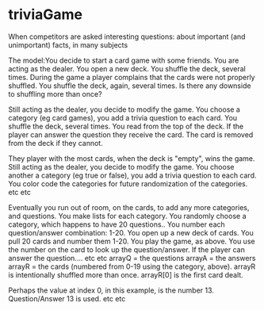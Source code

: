 # triviaGame
When competitors are asked interesting questions: about important (and unimportant) facts, in many subjects

The model:You decide to start a card game with some friends.
You are acting as the dealer.
You open a new deck.
You shuffle the deck, several times.
During the game a player complains that the cards were not properly shuffled.
You shuffle the deck, again, several times.
Is there any downside to shuffling more than once?

Still acting as the dealer, you decide to modify the game.
You choose a category (eg card games), you add a trivia question to each card.
You shuffle the deck, several times.
You read from the top of the deck.
If the player can answer the question they receive the card.
The card is removed from the deck if they cannot.

They player with the most cards, when the deck is "empty", wins the game.
Still acting as the dealer, you decide to modify the game.
You choose another a category (eg true or false), you add a trivia question to each card.
You color code the categories for future randomization of the categories.
etc etc

Eventually you run out of room, on the cards, to add any more categories, and questions.
You make lists for each category.
You randomly choose a category, which happens to have 20 questions..
You number each question/answer combination: 1-20.
You open up a new deck of cards.
You pull 20 cards and number them 1-20.
You play the game, as above.
You use the number on the card to look up the question/answer.
If the player can answer the question....
etc etc
arrayQ = the questions
arrayA = the answers
arrayR = the cards (numbered from 0-19 using the category, above).
arrayR is intentionally shuffled more than once.
arrayR[0] is the first card dealt.

Perhaps the value at index 0, in this example, is the number 13.
Question/Answer 13 is used.
etc etc
